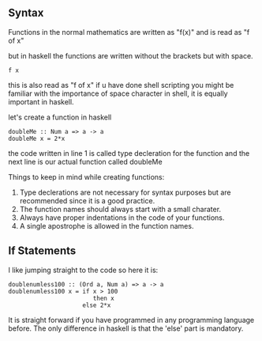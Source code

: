 ## Syntax 

Functions in the normal mathematics are written as "f(x)" and is read as "f of x"

but in haskell the functions are written without the brackets but with space.
```
f x
```
this is also read as "f of x" if u have done shell scripting you might be familiar with the importance of space character in shell, it is equally important in haskell.

let's create a function in haskell

```
doubleMe :: Num a => a -> a
doubleMe x = 2*x
```
the code written in line 1 is called type decleration for the function and the next line is our actual function called doubleMe

Things to keep in mind while creating functions:
1. Type declerations are not necessary for syntax purposes but are recommended since it is a good practice.
2. The function names should always start with a small charater.
3. Always have proper indentations in the code of your functions.
4. A single apostrophe is allowed in the function names.

## If Statements 

I like jumping straight to the code so here it is:
```
doublenumless100 :: (Ord a, Num a) => a -> a
doublenumless100 x = if x > 100
                        then x
                     else 2*x
```
It is straight forward if you have programmed in any programming language before.
The only difference in haskell is that the 'else' part is mandatory. 



